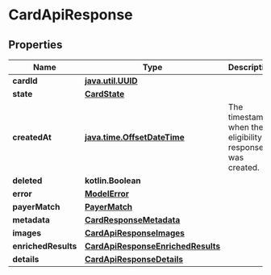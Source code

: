 
# CardApiResponse

## Properties
| Name | Type | Description | Notes |
| ------------ | ------------- | ------------- | ------------- |
| **cardId** | [**java.util.UUID**](java.util.UUID.md) |  |  |
| **state** | [**CardState**](CardState.md) |  |  |
| **createdAt** | [**java.time.OffsetDateTime**](java.time.OffsetDateTime.md) | The timestamp when the eligibility response was created. |  |
| **deleted** | **kotlin.Boolean** |  |  |
| **error** | [**ModelError**](ModelError.md) |  |  [optional] |
| **payerMatch** | [**PayerMatch**](PayerMatch.md) |  |  [optional] |
| **metadata** | [**CardResponseMetadata**](CardResponseMetadata.md) |  |  [optional] |
| **images** | [**CardApiResponseImages**](CardApiResponseImages.md) |  |  [optional] |
| **enrichedResults** | [**CardApiResponseEnrichedResults**](CardApiResponseEnrichedResults.md) |  |  [optional] |
| **details** | [**CardApiResponseDetails**](CardApiResponseDetails.md) |  |  [optional] |



